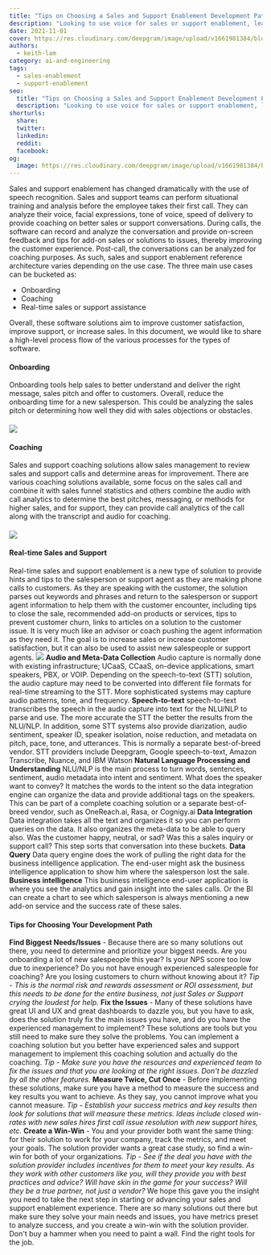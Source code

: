 ```yaml
---
title: "Tips on Choosing a Sales and Support Enablement Development Path"
description: "Looking to use voice for sales or support enablement, learn some tips on choosing the right solution and what is available out in the market."
date: 2021-11-01
cover: https://res.cloudinary.com/deepgram/image/upload/v1661981384/blog/tips-on-choosing-a-sales-and-support-enablement-development-path/choosing-sales-support-enablement-dev-path-blog-th.png
authors:
  - keith-lam
category: ai-and-engineering
tags:
  - sales-enablement
  - support-enablement
seo:
  title: "Tips on Choosing a Sales and Support Enablement Development Path"
  description: "Looking to use voice for sales or support enablement, learn some tips on choosing the right solution and what is available out in the market."
shorturls:
  share: 
  twitter: 
  linkedin: 
  reddit: 
  facebook: 
og:
  image: https://res.cloudinary.com/deepgram/image/upload/v1661981384/blog/tips-on-choosing-a-sales-and-support-enablement-development-path/choosing-sales-support-enablement-dev-path-blog-th.png
---
```


Sales and support enablement has changed dramatically with the use of speech recognition.  Sales and support teams can perform situational training and analysis before the employee takes their first call.  They can analyze their voice, facial expressions, tone of voice, speed of delivery to provide coaching on better sales or support conversations.  During calls, the software can record and analyze the conversation and provide on-screen feedback and tips for add-on sales or solutions to issues, thereby improving the customer experience.  Post-call, the conversations can be analyzed for coaching purposes. As such, sales and support enablement reference architecture varies depending on the use case.  The three main use cases can be bucketed as:

*   Onboarding
*   Coaching
*   Real-time sales or support assistance

Overall, these software solutions aim to improve customer satisfaction, improve support, or increase sales. In this document, we would like to share a high-level process flow of the various processes for the types of software.

#### **Onboarding**

Onboarding tools help sales to better understand and deliver the right message, sales pitch and offer to customers.  Overall, reduce the onboarding time for a new salesperson. This could be analyzing the sales pitch or determining how well they did with sales objections or obstacles.

#### ![](https://res.cloudinary.com/deepgram/image/upload/v1661976849/blog/tips-on-choosing-a-sales-and-support-enablement-development-path/coaching-reference-architecture%402x.png)

#### **Coaching**

Sales and support coaching solutions allow sales management to review sales and support calls and determine areas for improvement. There are various coaching solutions available, some focus on the sales call and combine it with sales funnel statistics and others combine the audio with call analytics to determine the best pitches, messaging, or methods for higher sales, and for support, they can provide call analytics of the call along with the transcript and audio for coaching.

#### ![](https://deepgram.com/wp-content/uploads/2021/10/coaching-reference-architecture@2x.png)

#### **Real-time Sales and Support**

Real-time sales and support enablement is a new type of solution to provide hints and tips to the salesperson or support agent as they are making phone calls to customers.  As they are speaking with the customer, the solution parses out keywords and phrases and return to the salesperson or support agent information to help them with the customer encounter, including tips to close the sale, recommended add-on products or services, tips to prevent customer churn, links to articles on a solution to the customer issue.  It is very much like an advisor or coach pushing the agent information as they need it.  The goal is to increase sales or increase customer satisfaction, but it can also be used to assist new salespeople or support agents. ![](https://res.cloudinary.com/deepgram/image/upload/v1661976850/blog/tips-on-choosing-a-sales-and-support-enablement-development-path/real-time-sales-support-reference-architecture%402x.png) **Audio and Meta-Data Collection** Audio capture is normally done with existing infrastructure; UCaaS, CCaaS, on-device applications, smart speakers, PBX, or VOIP.  Depending on the speech-to-text (STT) solution, the audio capture may need to be converted into different file formats for real-time streaming to the STT.  More sophisticated systems may capture audio patterns, tone, and frequency. **Speech-to-text** speech-to-text transcribes the speech in the audio capture into text for the NLU/NLP to parse and use.  The more accurate the STT the better the results from the NLU/NLP.  In addition, some STT systems also provide diarization, audio sentiment, speaker ID, speaker isolation, noise reduction, and metadata on pitch, pace, tone, and utterances.  This is normally a separate best-of-breed vendor.  STT providers include Deepgram, Google speech-to-text, Amazon Transcribe, Nuance, and IBM Watson **Natural Language Processing and Understanding** NLU/NLP is the main process to turn words, sentences, sentiment, audio metadata into intent and sentiment.  What does the speaker want to convey?  It matches the words to the intent so the data integration engine can organize the data and provide additional tags on the speakers. This can be part of a complete coaching solution or a separate best-of-breed vendor, such as OneReach.ai, Rasa, or Cognigy.ai **Data Integration** Data integration takes all the text and organizes it so you can perform queries on the data.  It also organizes the meta-data to be able to query also.  Was the customer happy, neutral, or sad?  Was this a sales inquiry or support call?  This step sorts that conversation into these buckets. **Data Query** Data query engine does the work of pulling the right data for the business intelligence application.  The end-user might ask the business intelligence application to show him where the salesperson lost the sale. **Business intelligence** This business intelligence end-user application is where you see the analytics and gain insight into the sales calls.   Or the BI can create a chart to see which salesperson is always mentioning a new add-on service and the success rate of these sales.

#### **Tips for Choosing Your Development Path**

**Find Biggest Needs/Issues** - Because there are so many solutions out there, you need to determine and prioritize your biggest needs.  Are you onboarding a lot of new salespeople this year?  Is your NPS score too low due to inexperience?  Do you not have enough experienced salespeople for coaching?  Are you losing customers to churn without knowing about it? _Tip - This is the normal risk and rewards assessment or ROI assessment, but this needs to be done for the entire business, not just Sales or Support crying the loudest for help._ **Fix the Issues** - Many of these solutions have great UI and UX and great dashboards to dazzle you, but you have to ask, does the solution truly fix the main issues you have, and do you have the experienced management to implement?  These solutions are tools but you still need to make sure they solve the problems.  You can implement a coaching solution but you better have experienced sales and support management to implement this coaching solution and actually do the coaching.  _Tip - Make sure you have the resources and experienced team to fix the issues and that you are looking at the right issues.  Don't be dazzled by all the other features._ **Measure Twice, Cut Once** - Before implementing these solutions, make sure you have a method to measure the success and key results you want to achieve.  As they say, you cannot improve what you cannot measure. _Tip - Establish your success metrics and key results then look for solutions that will measure these metrics.  Ideas include closed win-rates with new sales hires first call issue resolution with new support hires, etc._ **Create a Win-Win** - You and your provider both want the same thing: for their solution to work for your company, track the metrics, and meet your goals.  The solution provider wants a great case study, so find a win-win for both of your organizations. _Tip - See if the deal you have with the solution provider includes incentives for them to meet your key results.  As they work with other customers like you, will they provide you with best practices and advice?  Will have skin in the game for your success? Will they be a true partner, not just a vendor?_ We hope this gave you the insight you need to take the next step in starting or advancing your sales and support enablement experience.  There are so many solutions out there but make sure they solve your main needs and issues, you have metrics preset to analyze success, and you create a win-win with the solution provider.  Don't buy a hammer when you need to paint a wall.  Find the right tools for the job.

